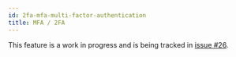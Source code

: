```yaml
---
id: 2fa-mfa-multi-factor-authentication
title: MFA / 2FA
---
```


This feature is a work in progress and is being tracked in
[issue #26](https://github.com/ory/kratos/issues/26).
